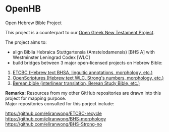 # OpenHB
Open Hebrew Bible Project

This project is a counterpart to our <a href='https://github.com/eliranwong/OpenGNT'>Open Greek New Testament Project</a>.

The project aims to:

- align Biblia Hebraica Stuttgartensia (Amstelodamensis) [BHS A] with Westminster Leningrad Codex [WLC]
- build bridges between 3 major open-licensed projects on Hebrew Bible:

1) <a href='https://github.com/ETCBC/bhsa'>ETCBC (Hebrew text BHSA, linguitic annotations, morphology, etc.)</a>
2) <a href='https://github.com/openscriptures/morphhb'>OpenScriptures (Hebrew text WLC, Strong's numbers, morphology, etc.)</a>
3) <a href='https://berean.bible'>Berean.bible (interlinear translation, Berean Study Bible, etc.)</a>

<b>Remarks:</b> Resources from my other GitHub repositories are drawn into this project for mapping purpose.  
Major repositories consulted for this porject include:

<a href='https://github.com/eliranwong/ETCBC-recycle'>https://github.com/eliranwong/ETCBC-recycle</a>
<a href='https://github.com/eliranwong/BHS-morphology'>https://github.com/eliranwong/BHS-morphology</a>
<a href='https://github.com/eliranwong/BHS-Strong-no'>https://github.com/eliranwong/BHS-Strong-no</a>
